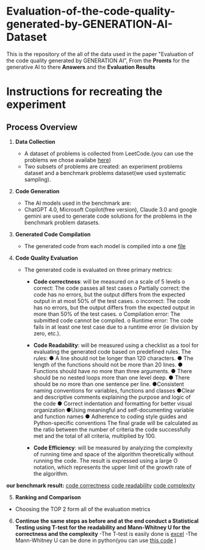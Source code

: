 # Evaluation-of-the-code-quality-generated-by-GENERATION-AI-Dataset

This is the repository of the all of the data used in the paper "Evaluation of the code quality generated by GENERATION AI", From the **Promts** for the generative AI to there **Answers** and the **Evaluation Results**

# Instructions for recreating the experiment
Process Overview
----------------

1. **Data Collection**
   - A dataset of problems is collected from LeetCode.(you can use the problems we chose availabe [here](original_prompts.csv))
   - Two subsets of problems are created: an experiment problems dataset and a benchmark problems dataset(we used systematic sampling).

2. **Code Generation**
   - The AI models used in the benchmark are:
   - ChatGPT 4.0, Microsoft Copilot(free version), Claude 3.0 and google gemini are used to generate code solutions for the problems in the benchmark problem datasets.

3. **Generated Code Compilation**
   - The generated code from each model is compiled into a one [file](Generative-AI-answers/Benchmark_answers.csv)

4. **Code Quality Evaluation**
   - The generated code is evaluated on three primary metrics:
     - **Code correctness**:  will be measured on a scale of 5 levels
         o correct: The code passes all test cases
         o Partially correct: the code has no errors, but the output differs from the expected output in at most 50% of the test cases.
         o incorrect: The code has no errors, but the output differs from the expected output in more than 50% of the test cases.
         o Compilation error: The submitted code cannot be compiled.
         o Runtime error: The code fails in at least one test case due to a runtime error (ie division by zero, etc.).
      - **Code Readability**: will be measured using a checklist as a tool for evaluating the generated code based on predefined rules.
         The rules:
            ● A line should not be longer than 120 characters.
            ● The length of the functions should not be more than 20 lines.
            ● Functions should have no more than three arguments.
            ● There should be no nested loops more than one level deep.
            ● There should be no more than one sentence per line.
            ●Consistent naming conventions for variables, functions and classes
            ●Clear and descriptive comments explaining the purpose and logic of the code
            ● Correct indentation and formatting for better visual organization
            ●Using meaningful and self-documenting variable and function names
            ● Adherence to coding style guides and Python-specific conventions
         The final grade will be calculated as the ratio between the number of criteria the code successfully met and the total of all criteria, multiplied by 100.

      - **Code Efficiency**: will be measured by analyzing the complexity of running time and space of the algorithm theoretically without running the code. The result is expressed using a large O notation, which represents the upper limit of the growth rate of the algorithm.

**our benchmark result:**
   [code correctness](Benchmark_evaluation_results/Benchmark_correctness_ev.csv)
   [code readability](Benchmark_evaluation_results/Benchmark_readability_ev.csv)
   [code complexity](Benchmark_evaluation_results/Benchmark_complexity_ev.csv)


 5. **Ranking and Comparison**
   - Choosing the TOP 2 form all of the evaluation metrics 
   
6. **Continue the same steps as before and at the end conduct a Statistical Testing using T-test for the readability and Mann-Whitney U for the correctness and the complexity**
   -The T-test is easily done is [excel]()
   -The Mann-Whitney U can be done in python(you can use [this code]() )
